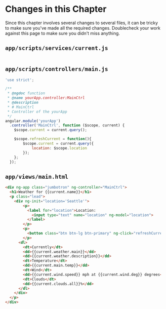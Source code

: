 # Changes in this Chapter
Since this chapter involves several changes to several files, it can be tricky to make sure you've made all the required changes. Doublecheck your work against this page to make sure you didn't miss anything.

## `app/scripts/services/current.js`

```js

```

## `app/scripts/controllers/main.js`

```js
'use strict';

/**
 * @ngdoc function
 * @name yourApp.controller:MainCtrl
 * @description
 * # MainCtrl
 * Controller of the yourApp
 */
angular.module('yourApp')
  .controller('MainCtrl', function ($scope, current) {
    $scope.current = current.query();

    $scope.refreshCurrent = function(){
        $scope.current = current.query({
            location: $scope.location
        });
    };
  });

```

## `app/views/main.html`

```html
<div ng-app class="jumbotron" ng-controller="MainCtrl">
  <h1>Weather for {{current.name}}</h1>
  <p class="lead">
    <div ng-init="location='Seattle'">
        <p>
          <label for="location">Location:
            <input type="text" name="location" ng-model="location">
          </label>
        </p>
        <p>
          <button class="btn btn-lg btn-primary" ng-click="refreshCurrent()">Get Current Weather</button>
        </p>
      <dl>
        <dt>Currently</dt>
        <dd>{{current.weather.main}}</dd>
        <dd>{{current.weather.description}}</dd>
        <dt>Temperature</dt>
        <dd>{{current.main.temp}}</dd>
        <dt>Wind</dt>
        <dd>{{current.wind.speed}} mph at {{current.wind.deg}} degrees</dd>
        <dt>Clouds</dt>
        <dd>{{current.clouds.all}}%</dd>
      </dl>
    </div>
  </p>
</div>
```
